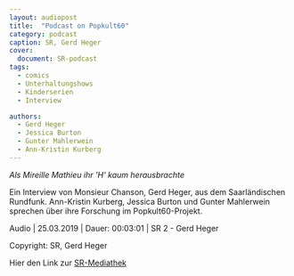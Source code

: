```yaml
---
layout: audiopost
title:  "Podcast on Popkult60"
category: podcast
caption: SR, Gerd Heger
cover:
  document: SR-podcast  
tags:
  - comics
  - Unterhaltungshows
  - Kinderserien
  - Interview

authors:
  - Gerd Heger
  - Jessica Burton
  - Gunter Mahlerwein
  - Ann-Kristin Kurberg
---
```


*Als Mireille Mathieu ihr 'H' kaum herausbrachte*

Ein Interview von Monsieur Chanson, Gerd Heger, aus dem Saarländischen Rundfunk. Ann-Kristin Kurberg, Jessica Burton und Gunter Mahlerwein sprechen über ihre Forschung im Popkult60-Projekt.

Audio | 25.03.2019 | Dauer: 00:03:01 | SR 2 - Gerd Heger

<!-- more -->

Copyright: SR, Gerd Heger

Hier den Link zur [SR-Mediathek](http://www.sr-mediathek.de/index.php?seite=7&id=71997)
